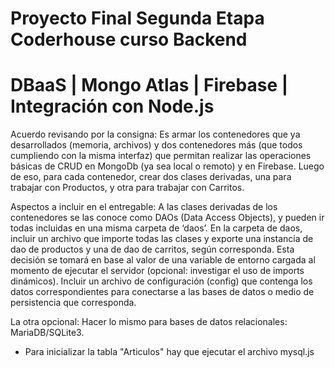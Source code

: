 # Proyecto Final Segunda Etapa Coderhouse curso Backend
# DBaaS | Mongo Atlas |  Firebase | Integración con Node.js

Acuerdo revisando por la consigna:
Es armar los contenedores que ya desarrollados (memoria, archivos) y dos contenedores más (que todos cumpliendo con la misma interfaz) que permitan realizar las operaciones básicas de CRUD en MongoDb (ya sea local o remoto) y en Firebase.
Luego de eso, para cada contenedor, crear dos clases derivadas, una para trabajar con Productos, y otra para trabajar con Carritos.

Aspectos a incluir en el entregable:
A las clases derivadas de los contenedores se las conoce como DAOs (Data Access Objects), y pueden ir todas incluidas en una misma carpeta de ‘daos’.
En la carpeta de daos, incluir un archivo que importe todas las clases y exporte una instancia de dao de productos y una de dao de carritos, según corresponda. Esta decisión se tomará en base al valor de una variable de entorno cargada al momento de ejecutar el servidor (opcional: investigar el uso de imports dinámicos).
Incluir un archivo de configuración (config) que contenga los datos correspondientes para conectarse a las bases de datos o medio de persistencia que corresponda.

La otra opcional:
Hacer lo mismo para bases de datos relacionales: MariaDB/SQLite3.

* Para inicializar la tabla "Articulos" hay que ejecutar el archivo mysql.js